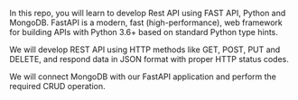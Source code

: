 In this repo, you will learn to develop Rest API using FAST API, Python and MongoDB.
FastAPI is a modern, fast (high-performance), web framework for building APIs with Python 3.6+ based on standard Python 
type hints.

We will develop REST API using HTTP methods like GET, POST, PUT and DELETE, and respond data in JSON format with 
proper HTTP status codes.

We will connect MongoDB with our FastAPI application and perform the required CRUD operation.
